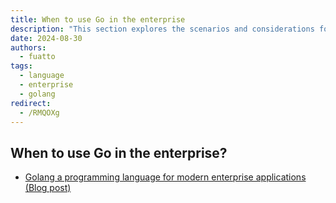 ```yaml
---
title: When to use Go in the enterprise
description: "This section explores the scenarios and considerations for adopting Go as a programming language in enterprise environments. It discusses the advantages of Go's simplicity, efficiency, and concurrency support, as well as its suitability for building scalable and maintainable enterprise applications."
date: 2024-08-30
authors:
  - fuatto
tags:
  - language
  - enterprise
  - golang
redirect:
  - /RMQOXg
---
```


## When to use Go in the enterprise?

- [Golang a programming language for modern enterprise applications (Blog post)](https://faun.pub/golang-a-programming-language-for-modern-enterprise-applications-b117f64d00f6)
